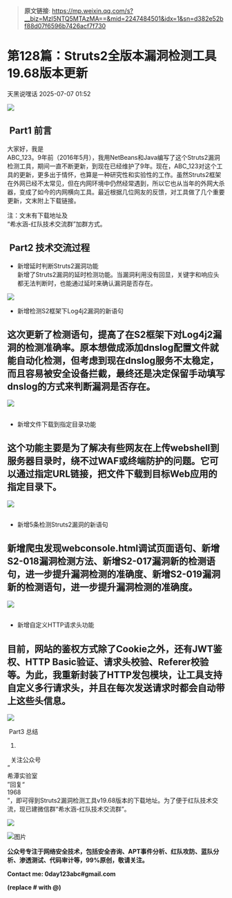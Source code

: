 > **原文链接**: https://mp.weixin.qq.com/s?__biz=MzI5NTQ5MTAzMA==&mid=2247484501&idx=1&sn=d382e52bf88d07f6596b7426acf7f730

#  第128篇：Struts2全版本漏洞检测工具19.68版本更新  
 天黑说嘿话   2025-07-07 01:52  
  
![](https://mmbiz.qpic.cn/mmbiz_png/OAz0RNU450ATcz6jUJnFNeOxRzVZ9LbcCCMJ6Af2WYicgMPA32IwibF8mI2ibC9h8jaHkhxnZzZuqctMLRTxDudicA/640?wx_fmt=png "")  
##  Part1 前言   
  
大家好，我是  
ABC_123。9年前（2016年5月），我用NetBeans和Java编写了这个Struts2漏洞检测工具，期间一直不断更新，到现在已经维护了9年。现在，ABC_123对这个工具的更新，更多出于情怀，也算是一种研究性和实验性的工作。虽然Struts2框架在外网已经不太常见，但在内网环境中仍然经常遇到，所以它也从当年的外网大杀器，变成了如今的内网横向工具。最近根据几位网友的反馈，对工具做了几个重要更新，文末附上下载链接。  
  
注：文末有下载地址及  
“希水涵-红队技术交流群”加群方式。  
  
  
  
##  Part2 技术交流过程   
- 新增延时判断Struts2漏洞功能  
新增了Struts2漏洞的延时检测功能。当漏洞利用没有回显，关键字和响应头都无法判断时，也能通过延时来确认漏洞是否存在。  
  
![](https://mmbiz.qpic.cn/mmbiz_png/OAz0RNU450BNDMQvocibmc8NNpytuUGcC8Uzag4yMMSB8KarUjLnlQU7pp6CaIPuIwdUdDJ4f0fa1l4ZRBPga0w/640?wx_fmt=png&from=appmsg "")  
  
- 新增检测S2框架下Log4j2漏洞的新语句  
## 这次更新了检测语句，提高了在S2框架下对Log4j2漏洞的检测准确率。原本想做成添加dnslog配置文件就能自动化检测，但考虑到现在dnslog服务不太稳定，而且容易被安全设备拦截，最终还是决定保留手动填写dnslog的方式来判断漏洞是否存在。  
  
![](https://mmbiz.qpic.cn/mmbiz_png/OAz0RNU450BNDMQvocibmc8NNpytuUGcCiam9DaRQQZZL4bTPDkR0y3nBdSRGWwhTSFQnzichMXc6lwPXFO6B05YA/640?wx_fmt=png&from=appmsg "")  
##   
- 新增文件下载到指定目录功能  
## 这个功能主要是为了解决有些网友在上传webshell到服务器目录时，绕不过WAF或终端防护的问题。它可以通过指定URL链接，把文件下载到目标Web应用的指定目录下。  
  
![](https://mmbiz.qpic.cn/mmbiz_png/OAz0RNU450BNDMQvocibmc8NNpytuUGcC629seiaVxBmbLqBx9g2ibtEHiahyTfzZQMugpGmee3odIKlDsrYWxibl5g/640?wx_fmt=png&from=appmsg "")  
##   
- 新增5条检测Struts2漏洞的新语句  
## 新增爬虫发现webconsole.html调试页面语句、新增S2-018漏洞检测方法、新增S2-017漏洞新的检测语句，进一步提升漏洞检测的准确度、新增S2-019漏洞新的检测语句，进一步提升漏洞检测的准确度。  
  
![](https://mmbiz.qpic.cn/mmbiz_png/OAz0RNU450BNDMQvocibmc8NNpytuUGcClgpZpIK698J24MG2v5DESUPaAoiaDYL9nvAwKxIfJMJssrcp0DlHK3g/640?wx_fmt=png&from=appmsg "")  
##   
- 新增自定义HTTP请求头功能  
## 目前，网站的鉴权方式除了Cookie之外，还有JWT鉴权、HTTP Basic验证、请求头校验、Referer校验等。为此，我重新封装了HTTP发包模块，让工具支持自定义多行请求头，并且在每次发送请求时都会自动带上这些头信息。  
  
![](https://mmbiz.qpic.cn/mmbiz_png/OAz0RNU450BNDMQvocibmc8NNpytuUGcCsGjTYM0iar2rnxZGibNjEfPUAG9t17PryOxJc0LqjicLErhn8m587wOVg/640?wx_fmt=png&from=appmsg "")  
  
  
 Part3 总结   
  
1.  
  关注公众号  
“  
希潭实验室  
”回复“  
1968  
”，即可得到Struts2漏洞检测工具v19.68版本的下载地址。为了便于红队技术交流，现已建微信群“希水涵-红队技术交流群”。  
  
![](https://mmbiz.qpic.cn/mmbiz_jpg/OAz0RNU450BNDMQvocibmc8NNpytuUGcCEjSfknTJgx0vLXO1iavSF77VDpXK3pBwMyf6HI2jl58pYj1HK5UiaKxQ/640?wx_fmt=jpeg&from=appmsg "")  
  
  
![图片](https://mmbiz.qpic.cn/mmbiz_png/OAz0RNU450A5qqg2iaK6KIYYR8y6pF5Rh3JHDibOKOop204nXz618iawdRb8dABicMPtHb2PkJE8x6koJO5HyuwZJQ/640?wx_fmt=other&wxfrom=5&wx_lazy=1&wx_co=1&tp=webp "")  
  
  
**公众号专注于网络安全技术，包括安全咨询、APT事件分析、红队攻防、蓝队分析、渗透测试、代码审计等，99%原创，敬请关注。**  
  
**Contact me: 0day123abc#gmail.com**  
  
**(replace # with @)**  
  
  
